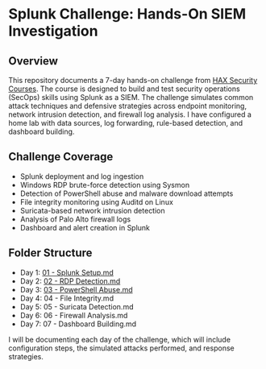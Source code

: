 # Splunk Challenge: Hands-On SIEM Investigation

## Overview

This repository documents a 7-day hands-on challenge from [HAX Security Courses](https://learn.haxsecurity.com/). The course is designed to build and test security operations (SecOps) skills using Splunk as a SIEM. The challenge simulates common attack techniques and defensive strategies across endpoint monitoring, network intrusion detection, and firewall log analysis. I have configured a home lab with data sources, log forwarding, rule-based detection, and dashboard building.

## Challenge Coverage

- Splunk deployment and log ingestion
- Windows RDP brute-force detection using Sysmon
- Detection of PowerShell abuse and malware download attempts
- File integrity monitoring using Auditd on Linux
- Suricata-based network intrusion detection
- Analysis of Palo Alto firewall logs
- Dashboard and alert creation in Splunk

## Folder Structure


- Day 1: [01 - Splunk Setup.md](https://github.com/shbelay/SplunkChallenge/blob/main/01%20-%20Splunk%20Setup.md)
- Day 2: [02 - RDP Detection.md](https://github.com/shbelay/SplunkChallenge/blob/main/02%20-%20RDP%20Detection.md)
- Day 3: [03 - PowerShell Abuse.md](https://github.com/shbelay/SplunkChallenge/blob/main/03%20-%20PowerShell%20Abuse.md)
- Day 4: 04 - File Integrity.md
- Day 5: 05 - Suricata Detection.md
- Day 6: 06 - Firewall Analysis.md
- Day 7: 07 - Dashboard Building.md


I will be documenting each day of the challenge, which will include configuration steps, the simulated attacks performed, and response strategies.
